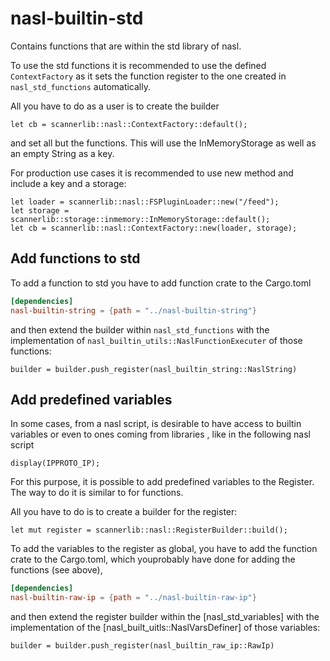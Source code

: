 # nasl-builtin-std

Contains functions that are within the std library of nasl.

To use the std functions it is recommended to use the defined `ContextFactory` as it sets the function register to the one created in `nasl_std_functions` automatically.

All you have to do as a user is to create the builder

```
let cb = scannerlib::nasl::ContextFactory::default();
```

and set all but the functions. This will use the InMemoryStorage as well as an empty String as a key.

For production use cases it is recommended to use new method and include a key and a storage:

```
let loader = scannerlib::nasl::FSPluginLoader::new("/feed");
let storage = scannerlib::storage::inmemory::InMemoryStorage::default();
let cb = scannerlib::nasl::ContextFactory::new(loader, storage);
```

## Add functions to std

To add a function to std you have to add function crate to the Cargo.toml

```toml
[dependencies]
nasl-builtin-string = {path = "../nasl-builtin-string"}
```

and then extend the builder within `nasl_std_functions` with the implementation of `nasl_builtin_utils::NaslFunctionExecuter` of those functions:

```text
builder = builder.push_register(nasl_builtin_string::NaslString)
```

## Add predefined variables

In some cases, from a nasl script, is desirable to have access to builtin variables or even to ones coming from libraries , like in the following nasl script

```text
display(IPPROTO_IP);
```
For this purpose, it is possible to add predefined variables to the Register. The way to do it is similar to for functions. 

All you have to do is to create a builder for the register:

```
let mut register = scannerlib::nasl::RegisterBuilder::build();
```

To add the variables to the register as global, you have to add the function crate to the Cargo.toml, which youprobably have done for adding the functions (see above),

```toml
[dependencies]
nasl-builtin-raw-ip = {path = "../nasl-builtin-raw-ip"}
```
and then extend the register builder within the [nasl_std_variables] with the implementation of the [nasl_built_uitls::NaslVarsDefiner] of those variables:

```text
builder = builder.push_register(nasl_builtin_raw_ip::RawIp)

```
